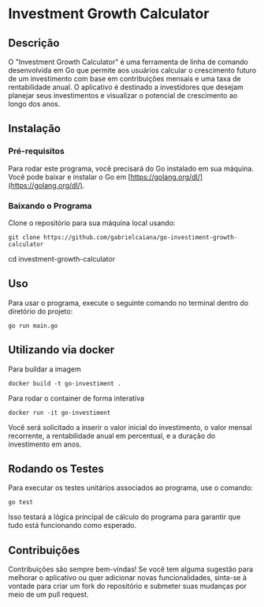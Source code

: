 # Investment Growth Calculator

## Descrição
O "Investment Growth Calculator" é uma ferramenta de linha de comando desenvolvida em Go que permite aos usuários calcular o crescimento futuro de um investimento com base em contribuições mensais e uma taxa de rentabilidade anual. O aplicativo é destinado a investidores que desejam planejar seus investimentos e visualizar o potencial de crescimento ao longo dos anos.

## Instalação

### Pré-requisitos
Para rodar este programa, você precisará do Go instalado em sua máquina. Você pode baixar e instalar o Go em [https://golang.org/dl/](https://golang.org/dl/).

### Baixando o Programa
Clone o repositório para sua máquina local usando:

```
git clone https://github.com/gabrielcaiana/go-investiment-growth-calculator
```

cd investment-growth-calculator


## Uso
Para usar o programa, execute o seguinte comando no terminal dentro do diretório do projeto:

```
go run main.go
```

## Utilizando via docker

Para buildar a imagem
```
docker build -t go-investiment .
```

Para rodar o container de forma interativa

```
docker run -it go-investiment
```

Você será solicitado a inserir o valor inicial do investimento, o valor mensal recorrente, a rentabilidade anual em percentual, e a duração do investimento em anos.

## Rodando os Testes
Para executar os testes unitários associados ao programa, use o comando:

```
go test
```

Isso testará a lógica principal de cálculo do programa para garantir que tudo está funcionando como esperado.

## Contribuições
Contribuições são sempre bem-vindas! Se você tem alguma sugestão para melhorar o aplicativo ou quer adicionar novas funcionalidades, sinta-se à vontade para criar um fork do repositório e submeter suas mudanças por meio de um pull request.


